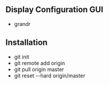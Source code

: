 ## Display Configuration GUI
- grandr
## Installation
- git init
- git remote add origin <url>
- git pull origin master
- git reset --hard origin/master
